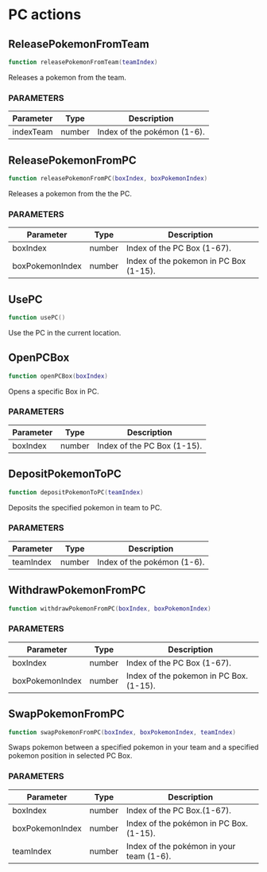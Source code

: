# PC actions

## ReleasePokemonFromTeam

```lua
function releasePokemonFromTeam(teamIndex)
```

Releases a pokemon from the team.

### PARAMETERS

Parameter	| 	Type	| Description
-----------	|	------	| -----------
indexTeam	|	number	| Index of the pokémon (1-6).


## ReleasePokemonFromPC

```lua
function releasePokemonFromPC(boxIndex, boxPokemonIndex)
```

Releases a pokemon from the the PC.

### PARAMETERS

Parameter		| Type   | Description
---------		| ------ | -----------
boxIndex		| number | Index of the PC Box (1-67).
boxPokemonIndex	| number | Index of the pokemon in PC Box (1-15).


## UsePC

```lua
function usePC()
```

Use the PC in the current location.

## OpenPCBox

```lua
function openPCBox(boxIndex)
```

Opens a specific Box in PC.

### PARAMETERS

Parameter	| Type   | Description
--------- 	| ------ | -----------
boxIndex	| number | Index of the PC Box (1-15).

## DepositPokemonToPC

```lua
function depositPokemonToPC(teamIndex)
```

Deposits the specified pokemon in team to PC.


### PARAMETERS

Parameter | Type   | Description
--------- | ------ | -----------
teamIndex     | number | Index of the pokémon (1-6).

## WithdrawPokemonFromPC

```lua
function withdrawPokemonFromPC(boxIndex, boxPokemonIndex)
```

### PARAMETERS

Parameter | Type   | Description
--------- | ------ | -----------
boxIndex     | number | Index of the PC Box (1-67).
boxPokemonIndex     | number | Index of the pokemon in PC Box. (1-15).

## SwapPokemonFromPC

```lua
function swapPokemonFromPC(boxIndex, boxPokemonIndex, teamIndex)
```

Swaps pokemon between a specified pokemon in your team and a specified pokemon position in selected PC Box.

### PARAMETERS

Parameter | Type   | Description
--------- | ------ | -----------
boxIndex     | number | Index of the PC Box.(1-67).
boxPokemonIndex     | number | Index of the pokémon in PC Box.(1-15).
teamIndex     | number | Index of the pokémon in your team (1-6).
